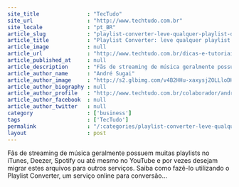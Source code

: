 ```yaml
---
site_title               : "TecTudo"
site_url                 : "http://www.techtudo.com.br"
site_locale              : "pt_BR"
article_slug             : "playlist-converter-leve-qualquer-playlist-de-musica-para-spotify-e-deezer"
article_title            : "Playlist Converter: leve qualquer playlist de música para Spotify e Deezer"
article_image            : null
article_url              : "http://www.techtudo.com.br/dicas-e-tutoriais/noticia/2014/09/playlist-converter-leve-qualquer-playlist-de-musica-para-spotify-e-deezer.html"
article_published_at     : null
article_description      : "Fãs de streaming de música geralmente possuem muitas playlists no iTunes, Deezer, Spotify ou até mesmo no YouTube e por vezes desejam migrar estes arquivos para outros serviços. Saiba como fazê-lo utilizando o Playlist Converter, um serviço online para conversão..."
article_author_name      : "André Sugai"
article_author_image     : "http://s2.glbimg.com/v4B2HHu-xaxysjZOLLloDHgvUpo=/30x30/s2.glbimg.com/GhHr-uDe45fTZ12aept32U6GKcs=/140x140/s.glbimg.com/po/tt2/f/original/2013/11/12/andre-sugai.jpg"
article_author_biography : null
article_author_profile   : "http://www.techtudo.com.br/colaborador/andre-sugai.html"
article_author_facebook  : null
article_author_twitter   : null
category                 : ['business']
tags                     : ['TecTudo']
permalink                : "/:categories/playlist-converter-leve-qualquer-playlist-de-musica-para-spotify-e-deezer/"
layout                   : post
---
```


Fãs de streaming de música geralmente possuem muitas playlists no iTunes, Deezer, Spotify ou até mesmo no YouTube e por vezes desejam migrar estes arquivos para outros serviços. Saiba como fazê-lo utilizando o Playlist Converter, um serviço online para conversão...
